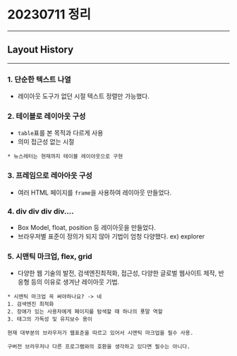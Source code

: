 # 20230711 정리

---

## Layout History

---

### 1. 단순한 텍스트 나열

- 레이아웃 도구가 없던 시절 텍스트 정렬만 가능했다.

### 2. 테이블로 레이아웃 구성

- `table`표를 본 목적과 다르게 사용
- 의미 접근성 없는 시절

```
* 뉴스레터는 현재까지 테이블 레이아웃으로 구현
```

### 3. 프레임으로 레아아웃 구성

- 여러 HTML 페이지를 `frame`을 사용하여 레이아웃 만들었다.

### 4. div div div div....

- Box Model, float, position 등 레이아웃을 만들었다.
- 브라우저별 표준이 정의가 되지 않아 기법이 엄청 다양했다. ex) explorer

### 5. 시맨틱 마크업, flex, grid
- 다양한 웹 기술의 발전, 검색엔진최적화, 접근성, 다양한 글로벌 웹사이트 제작, 반응형 등의 이유로 생겨난 레이아웃 기법.

```
* 시멘틱 마크업 꼭 써야하나요? -> 네
1. 검색엔진 최적화
2. 장애가 있는 사용자에게 페이지를 탐색할 때 하나의 푯말 역할
3. 태그의 가독성 및 유지보수 용이

현재 대부분의 브라우저가 웹표준을 따르고 있어서 시맨틱 마크업을 필수 사용.

구버전 브라우저나 다른 프로그램와의 호환을 생각하고 있다면 필수는 아니다.
```
